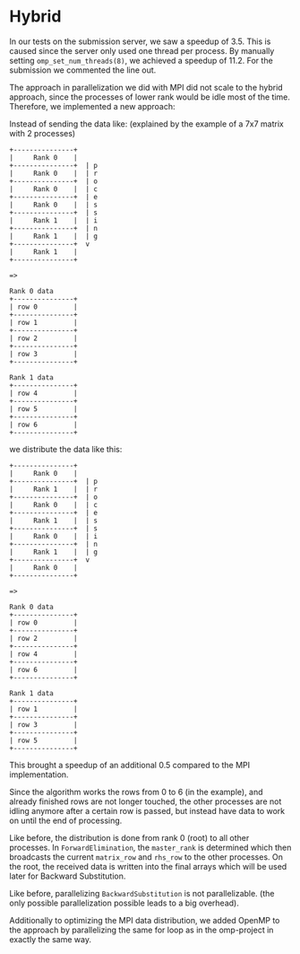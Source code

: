 # Hybrid

In our tests on the submission server, we saw a speedup of 3.5. This is caused since the server only used one thread per process. By manually setting `omp_set_num_threads(8)`, we achieved a speedup of 11.2. For the submission we commented the line out.

The approach in parallelization we did with MPI did not scale to the hybrid approach, since the processes of lower rank would be idle most of the time. Therefore, we implemented a new approach:

Instead of sending the data like: (explained by the example of a 7x7 matrix with 2 processes)

```.
+---------------+
|     Rank 0    |
+---------------+  | p
|     Rank 0    |  | r
+---------------+  | o
|     Rank 0    |  | c
+---------------+  | e
|     Rank 0    |  | s
+---------------+  | s
|     Rank 1    |  | i
+---------------+  | n
|     Rank 1    |  | g
+---------------+  v
|     Rank 1    |
+---------------+

=>

Rank 0 data
+---------------+
| row 0         |
+---------------+
| row 1         |
+---------------+
| row 2         |
+---------------+
| row 3         |
+---------------+

Rank 1 data
+---------------+
| row 4         |
+---------------+
| row 5         |
+---------------+
| row 6         |
+---------------+

```

we distribute the data like this:

```.
+---------------+
|     Rank 0    |
+---------------+  | p
|     Rank 1    |  | r
+---------------+  | o
|     Rank 0    |  | c
+---------------+  | e
|     Rank 1    |  | s
+---------------+  | s
|     Rank 0    |  | i
+---------------+  | n
|     Rank 1    |  | g
+---------------+  v
|     Rank 0    |
+---------------+

=>

Rank 0 data
+---------------+
| row 0         |
+---------------+
| row 2         |
+---------------+
| row 4         |
+---------------+
| row 6         |
+---------------+

Rank 1 data
+---------------+
| row 1         |
+---------------+
| row 3         |
+---------------+
| row 5         |
+---------------+

```

This brought a speedup of an additional 0.5 compared to the MPI implementation.

Since the algorithm works the rows from 0 to 6 (in the example), and already finished rows are not longer touched, the other processes are not idling anymore after a certain row is passed, but instead have data to work on until the end of processing.

Like before, the distribution is done from rank 0 (root) to all other processes. In `ForwardElimination`, the `master_rank` is determined which then broadcasts the current `matrix_row` and `rhs_row` to the other processes. On the root, the received data is written into the final arrays which will be used later for Backward Substitution.

Like before, parallelizing `BackwardSubstitution` is not parallelizable. (the only possible parallelization possible leads to a big overhead).

Additionally to optimizing the MPI data distribution, we added OpenMP to the approach by parallelizing the same for loop as in the omp-project in exactly the same way.
